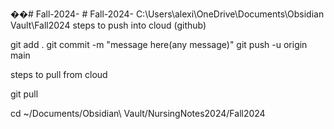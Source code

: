 ��#   F a l l - 2 0 2 4 - 
 
 #   F a l l - 2 0 2 4 - 
 
C:\Users\alexi\OneDrive\Documents\Obsidian Vault\Fall2024
steps to push into cloud (github)

git add .
git commit -m "message here(any message)"
git push -u origin main


steps to pull from cloud

git pull

cd ~/Documents/Obsidian\ Vault/NursingNotes2024/Fall2024